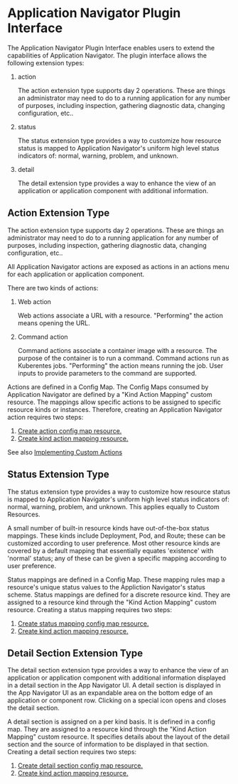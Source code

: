 # Application Navigator Plugin Interface 

The Application Navigator Plugin Interface enables users to extend the capabilities of Application Navigator. The 
plugin interface allows the following extension types: 

1. action

   The action extension type supports day 2 operations. These are things an administrator may need to do to a running application for any number of purposes, including inspection, gathering diagnostic data, changing configuration,  etc.. 

1. status 

   The status extension type provides a way to customize how resource status is mapped to Application Navigator's uniform high level status indicators of:  normal, warning, problem, and unknown.  

1. detail

   The detail extension type provides a way to enhance the view of an application or application component with additional information. 

## Action Extension Type 

The action extension type supports day 2 operations. These are things an administrator may need to do to a running application for any number of purposes, including inspection, gathering diagnostic data, changing configuration,  etc.. 

All Application Navigator actions are exposed as actions in an actions menu for each application or application component.  

There are two kinds of actions: 

1. Web action

   Web actions associate a URL with a resource. "Performing" the action means opening the URL. 

1. Command action

   Command actions associate a container image with a resource.  The purpose of the container is to run a command.  Command actions run as Kuberentes jobs. "Performing" the action means running the job.  User inputs to provide parameters to the command are supported. 

Actions are defined in a Config Map.  The Config Maps consumed by Application Navigator are defined by a "Kind Action Mapping" custom resource.  The mappings allow specific actions to be assigned to specific resource kinds or instances.  Therefore, creating an Application Navigator action requires two steps: 

1. [Create action config map resource.](https://github.com/kappnav/design/blob/master/actions-config-maps.md)
1. [Create kind action mapping resource.](https://github.com/kappnav/design/blob/master/kind-action-mapping.md)

See also [Implementing Custom Actions](https://github.com/kappnav/apis/tree/master/tools/actdev#action-developer-tool-actdev)

## Status Extension Type 

The status extension type provides a way to customize how resource status is mapped to Application Navigator's uniform high level status indicators of:  normal, warning, problem, and unknown. This applies equally to Custom Resources. 

A small number of built-in resource kinds have out-of-the-box status mappings. These kinds include Deployment, Pod, and Route; these can be customized according to user preference.  Most other resource kinds are covered by a default mapping that essentially equates 'existence' with 'normal' status; any of these can be given a specific mapping according to user preference. 

Status mappings are defined in a Config Map.  These mapping rules map a resource's unique status values to the Appliction Navigator's status scheme.  Status mappings are defined for a discrete resource kind. They are assigned to a resource kind through the "Kind Action Mapping" custom resource.  Creating a status mapping requires two steps: 

1. [Create status mapping config map resource.](https://github.com/kappnav/design/blob/master/status-determination.md)
1. [Create kind action mapping resource.](https://github.com/kappnav/design/blob/master/kind-action-mapping.md)

## Detail Section Extension Type 

The detail section extension type provides a way to enhance the view of an application or application component with additional information displayed in a detail section in the App Navigator UI. A detail section is displayed in the App Navigator UI as an expandable area on the bottom edge of an application or component row. Clicking on a special icon opens and closes the detail section.

A detail section is assigned on a per kind basis.  It is defined in a config map.  They are assigned to a resource kind through the "Kind Action Mapping" custom resource.  It specifies details about the layout of 
the detail section and the source of information to be displayed in that section. Creating a detail section requires two steps:


1. [Create detail section config map resource.](https://github.com/kappnav/design/blob/master/ui-detail-sections.md)
1. [Create kind action mapping resource.](https://github.com/kappnav/design/blob/master/kind-action-mapping.md)
